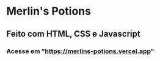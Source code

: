 # Merlin's Potions 

## Feito com HTML, CSS e Javascript

### Acesse em "https://merlins-potions.vercel.app"
